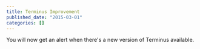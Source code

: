 ```yaml
---
title: Terminus Improvement
published_date: "2015-03-01"
categories: []
---
```

You will now get an alert when there's a new version of Terminus available.

